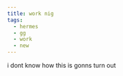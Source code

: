 ```yaml
---
title: work nig
tags:
  - hermes
  - gg
  - work
  - new
---
```

i dont know how this is gonns turn out
